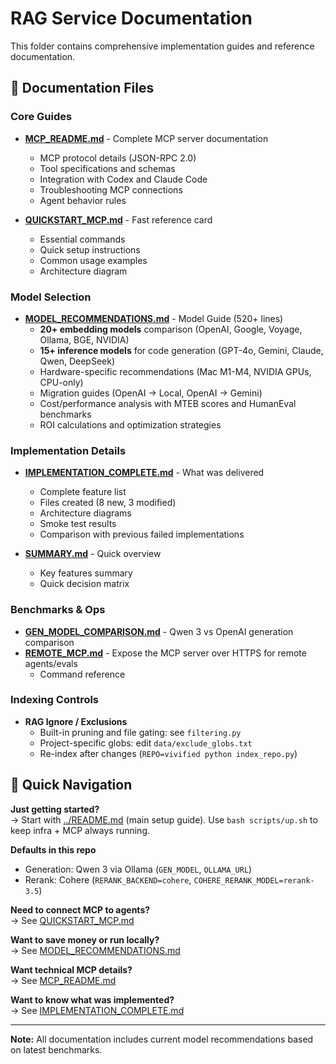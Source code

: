 # RAG Service Documentation

This folder contains comprehensive implementation guides and reference documentation.

## 📘 Documentation Files

### Core Guides
- **[MCP_README.md](MCP_README.md)** - Complete MCP server documentation
  - MCP protocol details (JSON-RPC 2.0)
  - Tool specifications and schemas
  - Integration with Codex and Claude Code
  - Troubleshooting MCP connections
  - Agent behavior rules

- **[QUICKSTART_MCP.md](QUICKSTART_MCP.md)** - Fast reference card
  - Essential commands
  - Quick setup instructions
  - Common usage examples
  - Architecture diagram

### Model Selection
- **[MODEL_RECOMMENDATIONS.md](MODEL_RECOMMENDATIONS.md)** - Model Guide (520+ lines)
  - **20+ embedding models** comparison (OpenAI, Google, Voyage, Ollama, BGE, NVIDIA)
  - **15+ inference models** for code generation (GPT-4o, Gemini, Claude, Qwen, DeepSeek)
  - Hardware-specific recommendations (Mac M1-M4, NVIDIA GPUs, CPU-only)
  - Migration guides (OpenAI → Local, OpenAI → Gemini)
  - Cost/performance analysis with MTEB scores and HumanEval benchmarks
  - ROI calculations and optimization strategies

### Implementation Details
- **[IMPLEMENTATION_COMPLETE.md](IMPLEMENTATION_COMPLETE.md)** - What was delivered
  - Complete feature list
  - Files created (8 new, 3 modified)
  - Architecture diagrams
  - Smoke test results
  - Comparison with previous failed implementations

- **[SUMMARY.md](SUMMARY.md)** - Quick overview
  - Key features summary
  - Quick decision matrix

### Benchmarks & Ops
- **[GEN_MODEL_COMPARISON.md](GEN_MODEL_COMPARISON.md)** - Qwen 3 vs OpenAI generation comparison
- **[REMOTE_MCP.md](REMOTE_MCP.md)** - Expose the MCP server over HTTPS for remote agents/evals
  - Command reference

### Indexing Controls
- **RAG Ignore / Exclusions**
  - Built-in pruning and file gating: see `filtering.py`
  - Project-specific globs: edit `data/exclude_globs.txt`
  - Re-index after changes (`REPO=vivified python index_repo.py`)

## 🚀 Quick Navigation

**Just getting started?**  
→ Start with [../README.md](../README.md) (main setup guide). Use `bash scripts/up.sh` to keep infra + MCP always running.

**Defaults in this repo**
- Generation: Qwen 3 via Ollama (`GEN_MODEL`, `OLLAMA_URL`)
- Rerank: Cohere (`RERANK_BACKEND=cohere`, `COHERE_RERANK_MODEL=rerank-3.5`)

**Need to connect MCP to agents?**  
→ See [QUICKSTART_MCP.md](QUICKSTART_MCP.md)

**Want to save money or run locally?**  
→ See [MODEL_RECOMMENDATIONS.md](MODEL_RECOMMENDATIONS.md)

**Want technical MCP details?**  
→ See [MCP_README.md](MCP_README.md)

**Want to know what was implemented?**  
→ See [IMPLEMENTATION_COMPLETE.md](IMPLEMENTATION_COMPLETE.md)

---

**Note:** All documentation includes current model recommendations based on latest benchmarks.
